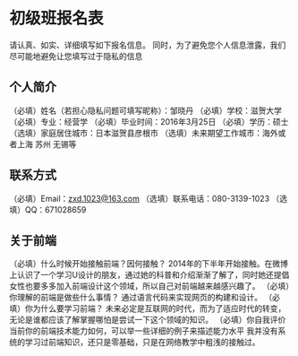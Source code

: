 # 初级班报名表

请认真、如实、详细填写如下报名信息。
同时，为了避免您个人信息泄露，我们尽可能地避免让您填写过于隐私的信息

## 个人简介

（必填）姓名（若担心隐私问题可填写昵称）：邹晓丹
（必填）学校：滋贺大学
（必填）专业：经营学
（必填）毕业时间：2016年3月25日
（必填）学历：硕士
（选填）家庭居住城市：日本滋贺县彦根市
（选填）未来期望工作城市：海外或者上海 苏州 无锡等

## 联系方式

（必填）Email：zxd.1023@163.com
（选填）联系电话：080-3139-1023
（选填）QQ：671028659

## 关于前端

（必填）什么时候开始接触前端？因何接触？
2014年的下半年开始接触。在微博上认识了一个学习U设计的朋友，通过她的科普和介绍渐渐了解了，同时她还提倡女性也要多多加入前端设计这个领域，所以自己对前端越来越感兴趣了。
（必填）你理解的前端是做些什么事情？
通过语言代码来实现网页的构建和设计。
（必填）你为什么要学习前端？
未来必定是互联网的时代，而为了适应时代的转变，无论是谁都应该了解掌握哪怕是尝试一下这个领域的知识。
（必填）你自我评价当前你的前端技术能力如何，可以举一些详细的例子来描述能力水平
我并没有系统的学习过前端知识，还只是零基础，只是在网络教学中粗浅的接触过。
